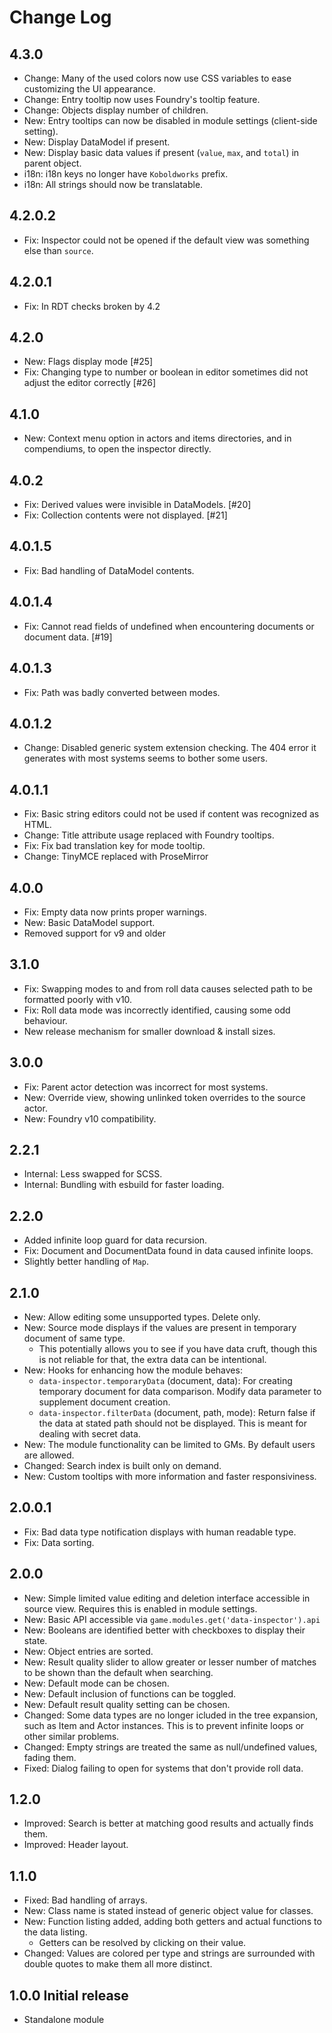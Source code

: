 # Change Log

## 4.3.0

- Change: Many of the used colors now use CSS variables to ease customizing the UI appearance.
- Change: Entry tooltip now uses Foundry's tooltip feature.
- Change: Objects display number of children.
- New: Entry tooltips can now be disabled in module settings (client-side setting).
- New: Display DataModel if present.
- New: Display basic data values if present (`value`, `max`, and `total`) in parent object.
- i18n: i18n keys no longer have `Koboldworks` prefix.
- i18n: All strings should now be translatable.

## 4.2.0.2

- Fix: Inspector could not be opened if the default view was something else than `source`.

## 4.2.0.1

- Fix: In RDT checks broken by 4.2

## 4.2.0

- New: Flags display mode [#25]
- Fix: Changing type to number or boolean in editor sometimes did not adjust the editor correctly [#26]

## 4.1.0

- New: Context menu option in actors and items directories, and in compendiums, to open the inspector directly.

## 4.0.2

- Fix: Derived values were invisible in DataModels. [#20]
- Fix: Collection contents were not displayed. [#21]

## 4.0.1.5

- Fix: Bad handling of DataModel contents.

## 4.0.1.4

- Fix: Cannot read fields of undefined when encountering documents or document data. [#19]

## 4.0.1.3

- Fix: Path was badly converted between modes.

## 4.0.1.2

- Change: Disabled generic system extension checking. The 404 error it generates with most systems seems to bother some users.

## 4.0.1.1

- Fix: Basic string editors could not be used if content was recognized as HTML.
- Change: Title attribute usage replaced with Foundry tooltips.
- Fix: Fix bad translation key for mode tooltip.
- Change: TinyMCE replaced with ProseMirror

## 4.0.0

- Fix: Empty data now prints proper warnings.
- New: Basic DataModel support.
- Removed support for v9 and older

## 3.1.0

- Fix: Swapping modes to and from roll data causes selected path to be formatted poorly with v10.
- Fix: Roll data mode was incorrectly identified, causing some odd behaviour.
- New release mechanism for smaller download & install sizes.

## 3.0.0

- Fix: Parent actor detection was incorrect for most systems.
- New: Override view, showing unlinked token overrides to the source actor.
- New: Foundry v10 compatibility.

## 2.2.1

- Internal: Less swapped for SCSS.
- Internal: Bundling with esbuild for faster loading.

## 2.2.0

- Added infinite loop guard for data recursion.
- Fix: Document and DocumentData found in data caused infinite loops.
- Slightly better handling of `Map`.

## 2.1.0

- New: Allow editing some unsupported types. Delete only.
- New: Source mode displays if the values are present in temporary document of same type.
  - This potentially allows you to see if you have data cruft, though this is not reliable for that, the extra data can be intentional.
- New: Hooks for enhancing how the module behaves:
  - `data-inspector.temporaryData` (document, data): For creating temporary document for data comparison. Modify data parameter to supplement document creation.
  - `data-inspector.filterData` (document, path, mode): Return false if the data at stated path should not be displayed. This is meant for dealing with secret data.
- New: The module functionality can be limited to GMs. By default users are allowed.
- Changed: Search index is built only on demand.
- New: Custom tooltips with more information and faster responsiviness.

## 2.0.0.1

- Fix: Bad data type notification displays with human readable type.
- Fix: Data sorting.

## 2.0.0

- New: Simple limited value editing and deletion interface accessible in source view. Requires this is enabled in module settings.
- New: Basic API accessible via `game.modules.get('data-inspector').api`
- New: Booleans are identified better with checkboxes to display their state.
- New: Object entries are sorted.
- New: Result quality slider to allow greater or lesser number of matches to be shown than the default when searching.
- New: Default mode can be chosen.
- New: Default inclusion of functions can be toggled.
- New: Default result quality setting can be chosen.
- Changed: Some data types are no longer icluded in the tree expansion, such as Item and Actor instances. This is to prevent infinite loops or other similar problems.
- Changed: Empty strings are treated the same as null/undefined values, fading them.
- Fixed: Dialog failing to open for systems that don't provide roll data.

## 1.2.0

- Improved: Search is better at matching good results and actually finds them.
- Improved: Header layout.

## 1.1.0

- Fixed: Bad handling of arrays.
- New: Class name is stated instead of generic object value for classes.
- New: Function listing added, adding both getters and actual functions to the data listing.
  - Getters can be resolved by clicking on their value.
- Changed: Values are colored per type and strings are surrounded with double quotes to make them all more distinct.

## 1.0.0 Initial release

- Standalone module
